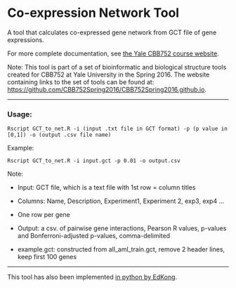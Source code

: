 # Co-expression Network Tool

A tool that calculates co-expressed gene network from GCT file of gene expressions.

For more complete documentation, see [the Yale CBB752 course website](http://cbb752spring2016.github.io/Network). 

Note: This tool is part of a set of bioinformatic and biological structure tools created for CBB752 at Yale University in the Spring 2016. The website containing links to the set of tools can be found at: <https://github.com/CBB752Spring2016/CBB752Spring2016.github.io>.

***


### Usage:


```
Rscript GCT_to_net.R -i (input .txt file in GCT format) -p (p value in [0,1]) -o (output .csv file name)
```

Example:    

```
Rscript GCT_to_net.R -i input.gct -p 0.01 -o output.csv
```

Note:       

* Input: GCT file, which is a text file with 1st row = column titles
              
* Columns: Name, Description, Experiment1, Experiment 2, exp3, exp4 ...
              
* One row per gene
              
* Output: a csv. of pairwise gene interactions, Pearson R values, p-values and Bonferroni-adjusted p-values, comma-delimited

* example.gct: constructed from all_aml_train.gct, remove 2 header lines, keep first 100 genes

***

This tool has also been implemented [in python by EdKong](https://github.com/EdKong/CBB752_Final_Project_3.1).

